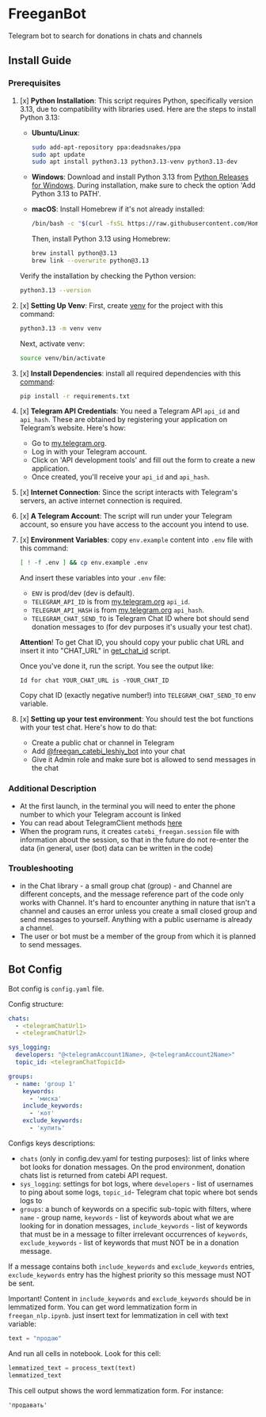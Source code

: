 # FreeganBot

Telegram bot to search for donations in chats and channels

## Install Guide

### Prerequisites

1. [x] **Python Installation**: This script requires Python, specifically version 3.13, due to compatibility with libraries
   used. Here are the steps to install Python 3.13:

    - **Ubuntu/Linux**:
      ```bash
      sudo add-apt-repository ppa:deadsnakes/ppa
      sudo apt update
      sudo apt install python3.13 python3.13-venv python3.13-dev
      ```

    - **Windows**:
      Download and install Python 3.13 from [Python Releases for Windows](https://www.python.org/downloads/windows/). During installation, make sure to check the
      option 'Add Python 3.13 to PATH'.

    - **macOS**:
      Install Homebrew if it's not already installed:
      ```bash
      /bin/bash -c "$(curl -fsSL https://raw.githubusercontent.com/Homebrew/install/HEAD/install.sh)"
      ```
      Then, install Python 3.13 using Homebrew:
      ```bash
      brew install python@3.13
      brew link --overwrite python@3.13
      ```

   Verify the installation by checking the Python version:
   ```bash
   python3.13 --version
   ```
2. [x] **Setting Up Venv**: First, create [venv](https://docs.python.org/3/library/venv.html) for the project with this
   command:
   ```bash
   python3.13 -m venv venv
   ```
   Next, activate venv:
   ```bash
   source venv/bin/activate
   ```
3. [x] **Install Dependencies**: install all required dependencies with
   this [command](https://pip.pypa.io/en/stable/user_guide/):

   ```bash
   pip install -r requirements.txt
   ```
4. [x] **Telegram API Credentials**: You need a Telegram API `api_id` and `api_hash`. These are obtained by registering your
   application on Telegram’s website. Here's how:

    - Go to [my.telegram.org](https://my.telegram.org).
    - Log in with your Telegram account.
    - Click on 'API development tools' and fill out the form to create a new application.
    - Once created, you'll receive your `api_id` and `api_hash`.
5. [x] **Internet Connection**: Since the script interacts with Telegram's servers, an active internet connection is
   required.
6. [x] **A Telegram Account**: The script will run under your Telegram account, so ensure you have access to the account you
   intend to use.
7. [x] **Environment Variables**: copy `env.example` content into `.env` file with this command:
   ```bash
   [ ! -f .env ] && cp env.example .env
   ```
   And insert these variables into your `.env` file:

    - `ENV` is prod/dev (dev is default).
    - `TELEGRAM_API_ID` is from [my.telegram.org](https://my.telegram.org) `api_id`.
    - `TELEGRAM_API_HASH` is from [my.telegram.org](https://my.telegram.org) `api_hash`.
    - `TELEGRAM_CHAT_SEND_TO` is Telegram Chat ID where bot should send donation messages to (for dev purposes it's
      usually your test chat).
   
    **Attention**! To get Chat ID, you should copy your public chat URL and insert it into "CHAT_URL" in [get_chat_id](./utils/get_chat_id.py) script.

    Once you've done it, run the script. You see the output like:

    ```
    Id for chat YOUR_CHAT_URL is -YOUR_CHAT_ID
    ```

    Copy chat ID (exactly negative number!) into `TELEGRAM_CHAT_SEND_TO` env variable.

9. [x] **Setting up your test environment**: You should test the bot functions with your test chat. Here's how to do that:

    - Create a public chat or channel in Telegram
    - Add [@freegan_catebi_leshiy_bot](https://t.me/freegan_catebi_leshiy_bot) into your chat
    - Give it Admin role and make sure bot is allowed to send messages in the chat

### Additional Description

- At the first launch, in the terminal you will need to enter the phone number to which your Telegram account is linked
- You can read about TelegramClient methods [here](https://docs.telethon.dev/en/stable/modules/client.html)
- When the program runs, it creates `catebi_freegan.session` file with information about the session, so that in the
  future do not re-enter the data (in general, user (bot) data can be written in the code)

### Troubleshooting

- in the Chat library - a small group chat (group) - and Channel are different concepts, and the message reference part
  of the code only works with Channel. It's hard to encounter anything in nature that isn't a channel and causes an
  error unless you create a small closed group and send messages to yourself. Anything with a public username is already
  a channel.
- The user or bot must be a member of the group from which it is planned to send messages.

## Bot Config

Bot config is `config.yaml` file.

Config structure:

   ```yaml
   chats:
     - <telegramChatUrl1>
     - <telegramChatUrl2>

   sys_logging:
     developers: "@<telegramAccount1Name>, @<telegramAccount2Name>"
     topic_id: <telegramChatTopicId>

   groups:
     - name: 'group 1'
       keywords:
         - 'миска'
       include_keywords:
         - 'кот'
       exclude_keywords:
         - 'купить'
   ```

Configs keys descriptions:

- `chats` (only in config.dev.yaml for testing purposes): list of links where bot looks for donation messages. On the
  prod environment, donation chats list is returned from catebi API request.
- `sys_logging`: settings for bot logs, where `developers` - list of usernames to ping about some logs, `topic_id`-
  Telegram chat topic where bot sends logs to
- `groups`: a bunch of keywords on a specific sub-topic with filters, where `name` - group name, `keywords` - list of
  keywords about what we are looking for in donation messages, `include_keywords` - list of keywords that must be in a
  message to filter irrelevant occurrences of `keywords`, `exclude_keywords` - list of keywords that must NOT be in a
  donation message.

If a message contains both `include_keywords` and `exclude_keywords` entries, `exclude_keywords` entry has the highest
priority so this message must NOT be sent.

Important! Content in `include_keywords` and `exclude_keywords` should be in lemmatized form. You can get word
lemmatization form in `freegan_nlp.ipynb`. just insert text for lemmatization in cell with text variable:

```python
text = "продаю"
```   

And run all cells in notebook. Look for this cell:

```python
lemmatized_text = process_text(text)
lemmatized_text
```

This cell output shows the word lemmatization form. For instance:

```
'продавать'
```

